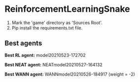 # ReinforcementLearningSnake

1. Mark the 'game' directory as 'Sources Root'.
2. Pip install the requirements.txt file.

## Best agents
**Best RL agent:** model20210523-172702

**Best NEAT agent:** NEATmodel20210527-164132

**Best WANN agent:** WANNmodel20210526-184917 (weight = -2)